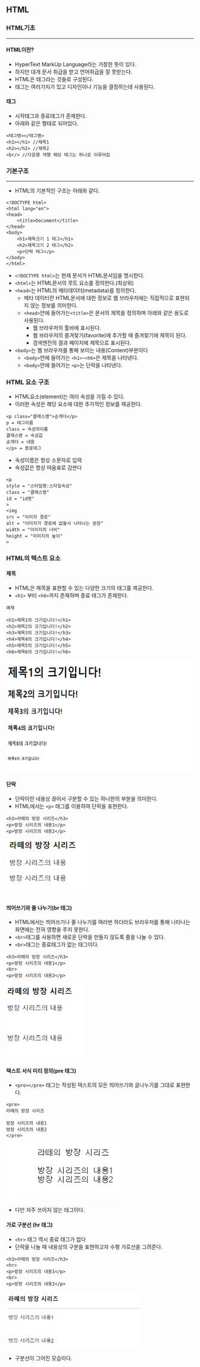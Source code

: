 ## HTML
### HTML기초
---
#### HTML이란?
- HyperText MarkUp Language라는 거창한 뜻이 있다.
- 하지만 대개 문서 취급을 받고 언어취급을 잘 못받는다.
- HTML은 태그라는 것들로 구성된다.
- 태그는 여러가지가 있고 디자인이나 기능을 결정하는데 사용된다.

#### 태그
- 시작태그과 종료태그가 존재한다.
- 아래와 같은 형태로 되어있다.
```
<태그명></태그명>
<h1></h1> //제목1
<h2></h2> //제목2
<br/> //다음행 개행 해당 태그는 하나로 이루어짐
```

### 기본구조
---
- HTML의 기본적인 구조는 아래와 같다.
```
<!DOCTYPE html>
<html lang="en">
<head>
    <title>Document</title>
</head>
<body>
    <h1>제목크기 1 태그</h1>
    <h2>제목크기 2 태그</h2>
    <p>단락 태그</p>
</body>
</html>
```
- ```<!DOCTYPE html>```는 현재 문서가 HTML문서임을 명시한다.
- ```<html>```는 HTML문서의 루트 요소를 정의한다.(최상위)
- ```<head>```는 HTML의 메타데이터(metadata)를 정의한다.
  - 메타 데이터란 HTML문서에 대한 정보로 웹 브라우저에는 직접적으로 표현되지 않는 정보를 의미한다.
  - ```<head>```안에 들어가는```<title>```은 문서의 제목을 정의하며 아래와 같은 용도로 사용된다.
    - 웹 브라우저의 툴바에 표시된다.
    - 웹 브라우저의 즐겨찾기(favorite)에 추가할 때 즐겨찾기에 제목이 된다.
    - 검색엔진의 결과 페이지에 제목으로 표시된다.
- ```<body>```는 웹 브라우저를 통해 보이는 내용(Content)부분이다
  - ```<body>```안에 들어가는 ```<h1>~<h6>```은 제목을 나타낸다.
  - ```<body>```안에 들어가는 ```<p>```는 단락을 나타낸다.

### HTML 요소 구조
- HTML요소(element)는 여러 속성을 가질 수 있다.
- 이러한 속성은 해당 요소에 대한 추가적인 정보를 제공한다.

```
<p class="클래스명">순게더</p>
p = 태그이름
class = 속성의이름
클래스명 = 속성값
순게더 = 내용
</p> = 종료태그
```
- 속성이름은 항상 소문자로 입력
- 속성값은 항상 따옴표로 감싼다
```
<p
style = "스타일명:스타일속성"
class = "클래스명"
id = "id명"
>
<img
src = "이미지 경로"
alt = "이미지가 경로에 없을시 나타나는 문장"
width = "이미지의 너비"
height = "이미지의 높이"
>
```

### HTML의 텍스트 요소
#### 제목
- HTML은 제목을 표현할 수 있는 다양한 크기의 <h> 태그를 제공한다.
- `<h1>` 부터 `<h6>`까지 존재하며 종료 태그가 존재한다.

```
예제

<h1>제목1의 크기입니다!</h1>
<h2>제목2의 크기입니다!</h2>
<h3>제목3의 크기입니다!</h3>
<h4>제목4의 크기입니다!</h4>
<h5>제목5의 크기입니다!</h5>
<h6>제목6의 크기입니다!</h6>
```
<img src = "./img/22.png" height = "300">

#### 단락
- 단락이란 내용상 끊어서 구분할 수 있는 하나한의 부분을 의미한다.
- HTML에서는 `<p>` 태그를 이용하여 단락을 표현한다.

```
<h3>라떼의 방장 시리즈</h3>
<p>방장 시리즈의 내용1</p>
<p>방장 시리즈의 내용2</p>
```

<img src = "./img/23.png" height = "150">

#### 띄어쓰기와 줄 나누기(br 태그)
- HTML에서는 띄어쓰기나 줄 나누기를 여러번 하더라도 브라우저를 통해 나타나는 화면에는 전혀 영향을 주지 못한다.
- `<br>`태그를 사용하면 새로운 단락을 만들지 않도록 줄을 나눌 수 있다.
- `<br>`태그는 종료태그가 없는 태그이다.

```
<h3>라떼의 방장 시리즈</h3>
<p>방장 시리즈의 내용1</p>
<br>
<p>방장 시리즈의 내용2</p>
```

<img src = "./img/24.png" height = "200">

#### 텍스트 서식 미리 정의(pre 태그)
- `<pre></pre>` 태그는 작성된 텍스트의 모든 띄어쓰기와 글나누기를 그대로 표현한다.

```
<pre>
라떼의 방장 시리즈

방장 시리즈의 내용1
방장 시리즈의 내용2
</pre>
```
<img src = "./img/25.PNG" height = "150">

- 다만 자주 쓰이지 않는 태그이다.

#### 가로 구분선 (hr 태그)
- `<hr>` 태그 역시 종료 태그가 없다
- 단락을 나눌 때 내용상의 구분을 표현하고자 수평 가로선을 그려준다.

```
<h3>라떼의 방장 시리즈</h3>
<hr>
<p>방장 시리즈의 내용1</p>
<br>
<p>방장 시리즈의 내용2</p>
```

<img src = "./img/26.PNG" height = "150">

- 구분선이 그어진 모습이다.

